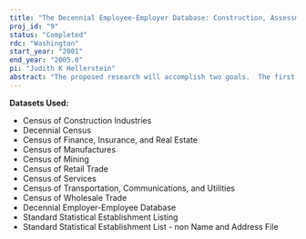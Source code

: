 ```yaml
---
title: "The Decennial Employee-Employer Database: Construction, Assessment, and Application to the Study of Residential and Labor Market Segregation"
proj_id: "9"
status: "Completed"
rdc: "Washington"
start_year: "2001"
end_year: "2005.0"
pi: "Judith K Hellerstein"
abstract: "The proposed research will accomplish two goals.  The first goal is the completion of the construction of a unique, very large, representative data set on workers, employers, and employer characteristics, where the employer characteristics are obtained in part from information on the multiple workers working for each employer.  For each individual worker in the data, this data set will also include detailed information on both residential location and geographic location of the place of work.  This matched employee-employer data set will represent a significant improvement upon existing matched data sets for the U.S., and result in gains to the Census Bureau in terms of new data products and improvements in current data programs.  The second goal is to complete a number of projects exploiting these data to bring new evidence to bear on the alternative supply-side explanations of racial, ethnic, and language differences in labor market outcomes, and in so doing not only test these explanations but also provide an assessment of their importance relative to demand-side theories."
---
```


**Datasets Used:**

  - Census of Construction Industries 
  - Decennial Census 
  - Census of Finance, Insurance, and Real Estate 
  - Census of Manufactures 
  - Census of Mining 
  - Census of Retail Trade 
  - Census of Services 
  - Census of Transportation, Communications, and Utilities 
  - Census of Wholesale Trade 
  - Decennial Employer-Employee Database 
  - Standard Statistical Establishment Listing 
  - Standard Statistical Establishment List - non Name and Address File 

